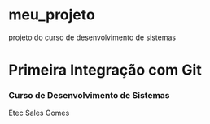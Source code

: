 # meu_projeto
projeto do curso de desenvolvimento de sistemas

# Primeira Integração com Git

### Curso de Desenvolvimento de Sistemas
Etec Sales Gomes
